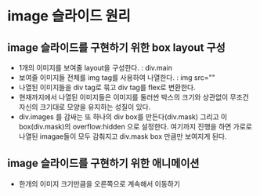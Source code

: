 # image 슬라이드 원리

## image 슬라이드를 구현하기 위한 box layout 구성

- 1개의 이미지를 보여줄 layout을 구성한다. : div.main
- 보여줄 이미지들 전체를 img tag를 사용하여 나열한다. : img src=""
- 나열된 이미지들을 div tag로 묶고 div tag를 flex로 변환한다.
- 현재까지에서 나열된 이미지들은 이미지를 둘러싼 박스의 크기와 상관없이 무조건 자신의 크기대로 모양을 유지하는 성질이 있다.
- div.images 를 감싸는 또 하나의 div box를 만든다(div.mask) 그리고 이 box(div.mask)의 overflow:hidden 으로 설정한다.
  여기까지 진행을 하면 가로로 나열된 imagae들이 모두 감춰지고 div.mask box 만큼만 보여지게 된다.

## image 슬라이드를 구현하기 위한 애니메이션

- 한개의 이미지 크기만큼을 오른쪽으로 계속해서 이동하기
